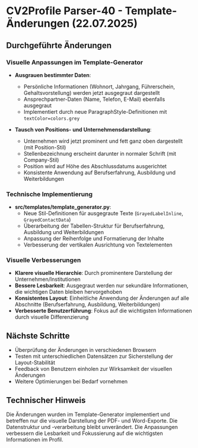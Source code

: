 # CV2Profile Parser-40 - Template-Änderungen (22.07.2025)

## Durchgeführte Änderungen

### Visuelle Anpassungen im Template-Generator
- **Ausgrauen bestimmter Daten**: 
  - Persönliche Informationen (Wohnort, Jahrgang, Führerschein, Gehaltsvorstellung) werden jetzt ausgegraut dargestellt
  - Ansprechpartner-Daten (Name, Telefon, E-Mail) ebenfalls ausgegraut
  - Implementiert durch neue ParagraphStyle-Definitionen mit `textColor=colors.grey`

- **Tausch von Positions- und Unternehmensdarstellung**:
  - Unternehmen wird jetzt prominent und fett ganz oben dargestellt (mit Position-Stil)
  - Stellenbezeichnung erscheint darunter in normaler Schrift (mit Company-Stil)
  - Position wird auf Höhe des Abschlussdatums ausgerichtet
  - Konsistente Anwendung auf Berufserfahrung, Ausbildung und Weiterbildungen

### Technische Implementierung
- **src/templates/template_generator.py**: 
  - Neue Stil-Definitionen für ausgegraute Texte (`GrayedLabelInline`, `GrayedContactData`)
  - Überarbeitung der Tabellen-Struktur für Berufserfahrung, Ausbildung und Weiterbildungen
  - Anpassung der Reihenfolge und Formatierung der Inhalte
  - Verbesserung der vertikalen Ausrichtung von Textelementen

### Visuelle Verbesserungen
- **Klarere visuelle Hierarchie**: Durch prominentere Darstellung der Unternehmen/Institutionen
- **Bessere Lesbarkeit**: Ausgegraut werden nur sekundäre Informationen, die wichtigen Daten bleiben hervorgehoben
- **Konsistentes Layout**: Einheitliche Anwendung der Änderungen auf alle Abschnitte (Berufserfahrung, Ausbildung, Weiterbildungen)
- **Verbesserte Benutzerführung**: Fokus auf die wichtigsten Informationen durch visuelle Differenzierung

## Nächste Schritte
- Überprüfung der Änderungen in verschiedenen Browsern
- Testen mit unterschiedlichen Datensätzen zur Sicherstellung der Layout-Stabilität
- Feedback von Benutzern einholen zur Wirksamkeit der visuellen Änderungen
- Weitere Optimierungen bei Bedarf vornehmen

## Technischer Hinweis
Die Änderungen wurden im Template-Generator implementiert und betreffen nur die visuelle Darstellung der PDF- und Word-Exporte. Die Datenstruktur und -verarbeitung bleibt unverändert. Die Anpassungen verbessern die Lesbarkeit und Fokussierung auf die wichtigsten Informationen im Profil. 